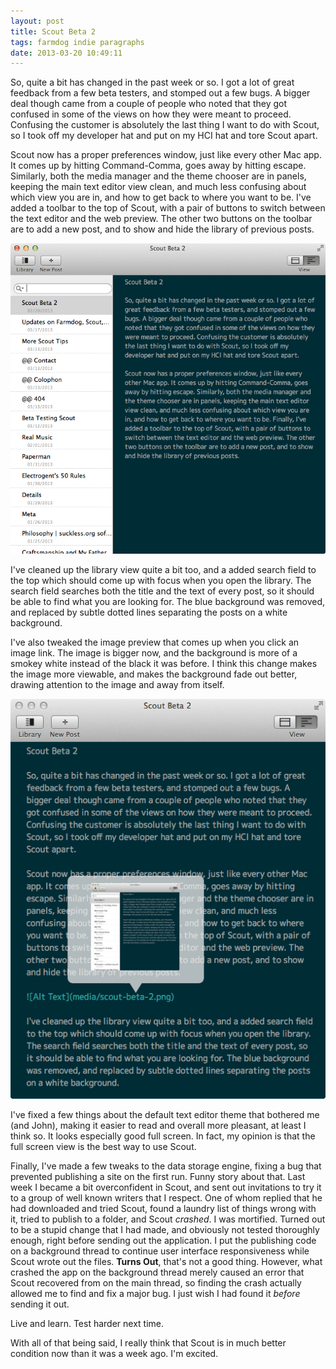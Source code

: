 ```yaml
---
layout: post
title: Scout Beta 2
tags: farmdog indie paragraphs
date: 2013-03-20 10:49:11
---
```


So, quite a bit has changed in the past week or so. I got a lot of great feedback from a few beta testers, and stomped out a few bugs. A bigger deal though came from a couple of people who noted that they got confused in some of the views on how they were meant to proceed. Confusing the customer is absolutely the last thing I want to do with Scout, so I took off my developer hat and put on my HCI hat and tore Scout apart. 

Scout now has a proper preferences window, just like every other Mac app. It comes up by hitting Command-Comma, goes away by hitting escape. Similarly, both the media manager and the theme chooser are in panels, keeping the main text editor view clean, and much less confusing about which view you are in, and how to get back to where you want to be. I've added a toolbar to the top of Scout, with a pair of buttons to switch between the text editor and the web preview. The other two buttons on the toolbar are to add a new post, and to show and hide the library of previous posts. 

![Alt Text](/media/scout-beta-2.png)

I've cleaned up the library view quite a bit too, and a added search field to the top which should come up with focus when you open the library. The search field searches both the title and the text of every post, so it should be able to find what you are looking for. The blue background was removed, and replaced by subtle dotted lines separating the posts on a white background. 

I've also tweaked the image preview that comes up when you click an image link. The image is bigger now, and the background is more of a smokey white instead of the black it was before. I think this change makes the image more viewable, and makes the background fade out better, drawing attention to the image and away from itself. 

![Alt Text](/media/image-preview.png)

I've fixed a few things about the default text editor theme that bothered me (and John), making it easier to read and overall more pleasant, at least I think so. It looks especially good full screen. In fact, my opinion is that the full screen view is the best way to use Scout. 

Finally, I've made a few tweaks to the data storage engine, fixing a bug that prevented publishing a site on the first run. Funny story about that. Last week I became a bit overconfident in Scout, and sent out invitations to try it to a group of well known writers that I respect. One of whom replied that he had downloaded and tried Scout, found a laundry list of things wrong with it, tried to publish to a folder, and Scout *crashed*. I was mortified. Turned out to be a stupid change that I had made, and obviously not tested thoroughly enough, right before sending out the application. I put the publishing code on a background thread to continue user interface responsiveness while Scout wrote out the files. **Turns Out**, that's not a good thing. However, what crashed the app on the background thread merely caused an error that Scout recovered from on the main thread, so finding the crash actually allowed me to find and fix a major bug. I just wish I had found it *before* sending it out. 

Live and learn. Test harder next time. 

With all of that being said, I really think that Scout is in much better condition now than it was a week ago. I'm excited. 

